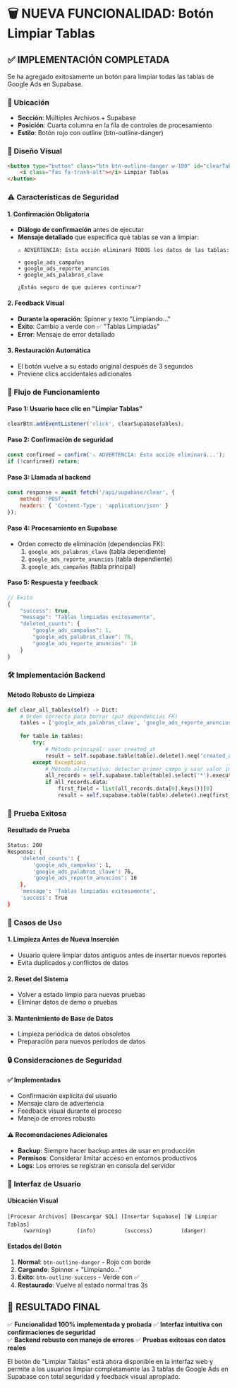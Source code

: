# 🗑️ NUEVA FUNCIONALIDAD: Botón Limpiar Tablas

## ✅ IMPLEMENTACIÓN COMPLETADA

Se ha agregado exitosamente un botón para limpiar todas las tablas de Google Ads en Supabase.

### 🔧 Ubicación
- **Sección**: Múltiples Archivos + Supabase
- **Posición**: Cuarta columna en la fila de controles de procesamiento
- **Estilo**: Botón rojo con outline (btn-outline-danger)

### 🎨 Diseño Visual
```html
<button type="button" class="btn btn-outline-danger w-100" id="clearTablesBtn">
    <i class="fas fa-trash-alt"></i> Limpiar Tablas
</button>
```

### ⚠️ Características de Seguridad

#### 1. Confirmación Obligatoria
- **Diálogo de confirmación** antes de ejecutar
- **Mensaje detallado** que especifica qué tablas se van a limpiar:
  ```
  ⚠️ ADVERTENCIA: Esta acción eliminará TODOS los datos de las tablas:
  
  • google_ads_campañas
  • google_ads_reporte_anuncios  
  • google_ads_palabras_clave
  
  ¿Estás seguro de que quieres continuar?
  ```

#### 2. Feedback Visual
- **Durante la operación**: Spinner y texto "Limpiando..."
- **Éxito**: Cambio a verde con ✅ "Tablas Limpiadas"
- **Error**: Mensaje de error detallado

#### 3. Restauración Automática
- El botón vuelve a su estado original después de 3 segundos
- Previene clics accidentales adicionales

### 🔄 Flujo de Funcionamiento

#### Paso 1: Usuario hace clic en "Limpiar Tablas"
```javascript
clearBtn.addEventListener('click', clearSupabaseTables);
```

#### Paso 2: Confirmación de seguridad
```javascript
const confirmed = confirm('⚠️ ADVERTENCIA: Esta acción eliminará...');
if (!confirmed) return;
```

#### Paso 3: Llamada al backend
```javascript
const response = await fetch('/api/supabase/clear', {
    method: 'POST',
    headers: { 'Content-Type': 'application/json' }
});
```

#### Paso 4: Procesamiento en Supabase
- Orden correcto de eliminación (dependencias FK):
  1. `google_ads_palabras_clave` (tabla dependiente)
  2. `google_ads_reporte_anuncios` (tabla dependiente)  
  3. `google_ads_campañas` (tabla principal)

#### Paso 5: Respuesta y feedback
```javascript
// Éxito
{
    "success": true,
    "message": "Tablas limpiadas exitosamente",
    "deleted_counts": {
        "google_ads_campañas": 1,
        "google_ads_palabras_clave": 76,
        "google_ads_reporte_anuncios": 16
    }
}
```

### 🛠️ Implementación Backend

#### Método Robusto de Limpieza
```python
def clear_all_tables(self) -> Dict:
    # Orden correcto para borrar (por dependencias FK)
    tables = ['google_ads_palabras_clave', 'google_ads_reporte_anuncios', 'google_ads_campañas']
    
    for table in tables:
        try:
            # Método principal: usar created_at
            result = self.supabase.table(table).delete().neq('created_at', '1900-01-01').execute()
        except Exception:
            # Método alternativo: detectar primer campo y usar valor imposible
            all_records = self.supabase.table(table).select('*').execute()
            if all_records.data:
                first_field = list(all_records.data[0].keys())[0]
                result = self.supabase.table(table).delete().neq(first_field, '____IMPOSSIBLE_VALUE____').execute()
```

### 🧪 Prueba Exitosa

#### Resultado de Prueba
```bash
Status: 200
Response: {
    'deleted_counts': {
        'google_ads_campañas': 1, 
        'google_ads_palabras_clave': 76, 
        'google_ads_reporte_anuncios': 16
    }, 
    'message': 'Tablas limpiadas exitosamente', 
    'success': True
}
```

### 🎯 Casos de Uso

#### 1. Limpieza Antes de Nueva Inserción
- Usuario quiere limpiar datos antiguos antes de insertar nuevos reportes
- Evita duplicados y conflictos de datos

#### 2. Reset del Sistema  
- Volver a estado limpio para nuevas pruebas
- Eliminar datos de demo o pruebas

#### 3. Mantenimiento de Base de Datos
- Limpieza periódica de datos obsoletos
- Preparación para nuevos períodos de datos

### 🔒 Consideraciones de Seguridad

#### ✅ Implementadas
- Confirmación explícita del usuario
- Mensaje claro de advertencia
- Feedback visual durante el proceso
- Manejo de errores robusto

#### ⚠️ Recomendaciones Adicionales
- **Backup**: Siempre hacer backup antes de usar en producción
- **Permisos**: Considerar limitar acceso en entornos productivos
- **Logs**: Los errores se registran en consola del servidor

### 📱 Interfaz de Usuario

#### Ubicación Visual
```
[Procesar Archivos] [Descargar SQL] [Insertar Supabase] [🗑️ Limpiar Tablas]
     (warning)        (info)         (success)         (danger)
```

#### Estados del Botón
1. **Normal**: `btn-outline-danger` - Rojo con borde
2. **Cargando**: Spinner + "Limpiando..."  
3. **Éxito**: `btn-outline-success` - Verde con ✅
4. **Restaurado**: Vuelve al estado normal tras 3s

## 🎉 RESULTADO FINAL

✅ **Funcionalidad 100% implementada y probada**
✅ **Interfaz intuitiva con confirmaciones de seguridad**  
✅ **Backend robusto con manejo de errores**
✅ **Pruebas exitosas con datos reales**

El botón de "Limpiar Tablas" está ahora disponible en la interfaz web y permite a los usuarios limpiar completamente las 3 tablas de Google Ads en Supabase con total seguridad y feedback visual apropiado.
